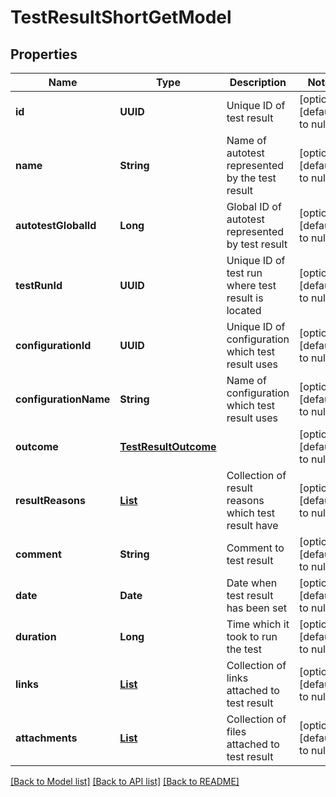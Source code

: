 # TestResultShortGetModel
## Properties

| Name | Type | Description | Notes |
|------------ | ------------- | ------------- | -------------|
| **id** | **UUID** | Unique ID of test result | [optional] [default to null] |
| **name** | **String** | Name of autotest represented by the test result | [optional] [default to null] |
| **autotestGlobalId** | **Long** | Global ID of autotest represented by test result | [optional] [default to null] |
| **testRunId** | **UUID** | Unique ID of test run where test result is located | [optional] [default to null] |
| **configurationId** | **UUID** | Unique ID of configuration which test result uses | [optional] [default to null] |
| **configurationName** | **String** | Name of configuration which test result uses | [optional] [default to null] |
| **outcome** | [**TestResultOutcome**](TestResultOutcome.md) |  | [optional] [default to null] |
| **resultReasons** | [**List**](AutotestResultReasonSubGetModel.md) | Collection of result reasons which test result have | [optional] [default to null] |
| **comment** | **String** | Comment to test result | [optional] [default to null] |
| **date** | **Date** | Date when test result has been set | [optional] [default to null] |
| **duration** | **Long** | Time which it took to run the test | [optional] [default to null] |
| **links** | [**List**](LinkSubGetModel.md) | Collection of links attached to test result | [optional] [default to null] |
| **attachments** | [**List**](AttachmentSubGetModel.md) | Collection of files attached to test result | [optional] [default to null] |

[[Back to Model list]](../README.md#documentation-for-models) [[Back to API list]](../README.md#documentation-for-api-endpoints) [[Back to README]](../README.md)

